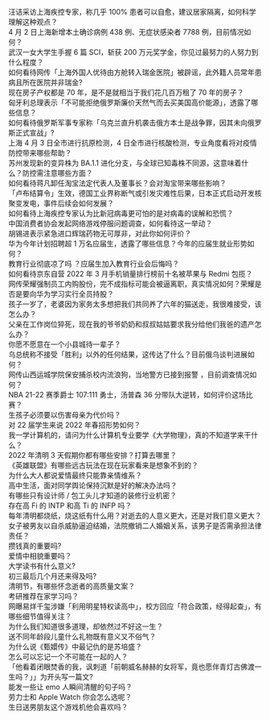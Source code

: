 汪诘采访上海疾控专家，称几乎 100% 患者可以自愈，建议居家隔离，如何科学理解这种观点？  
4 月 2 日上海新增本土确诊病例 438 例、无症状感染者 7788 例，目前情况如何？  
武汉一女大学生手握 6 篇 SCI，斩获 200 万元奖学金，你见过最努力的人努力到什么程度？  
如何看待网传「上海外国人优待由方舱转入瑞金医院」被辟谣，此外籍人员常年患病且所在医院并非瑞金?  
现在房子产权都是 70 年，是不是就相当于我们花几百万租了 70 年的房子？  
匈牙利总理表示「不可能拒绝俄罗斯廉价天然气而去买美国高价能源」，透露了哪些信息？  
如何看待俄罗斯军事专家称「乌克兰直升机袭击俄方本土是战争罪，因其未向俄罗斯正式宣战」?  
上海 4 月 3 日全市进行抗原检测，4 日全市进行核酸检测，专业角度看将对疫情防控带来哪些帮助？  
苏州发现新的变异株为 BA.1.1 进化分支，与全球已知毒株不同源，这意味着什么？防控需注意哪些方面？  
如何看待蒋凡卸任淘宝法定代表人及董事长？会对淘宝带来哪些影响？  
「卢布结算令」生效，德国工业界称断气或引发灾难性后果，日本正式启动开发核聚变发电，事件后续会如何发展？  
如何看待上海疾控专家认为比新冠病毒更可怕的是对病毒的误解和恐慌？  
中国消费者协会发起网络游戏停服问题调查，如何看待这一举动？  
胡锡进表示紧急进口辉瑞药物无可厚非，对此你如何评价？  
华为今年计划招聘超 1 万名应届生，透露了哪些信息？今年的应届生就业形势如何？  
教育行业彻底凉了吗 ？应届生加入教育行业会后悔吗？  
如何看待京东自营 2022 年 3 月手机销量排行榜前十名被苹果与 Redmi 包揽？  
网传荣耀强制员工内购股份，完不成指标可能会被逼离职，真实情况如何？荣耀是否是要向华为学习实行全员持股？  
孩子一岁了，老婆因为家务太多想把我们共同养了六年的猫送走，我很难接受，该怎么办？  
父亲在工作岗位猝死，现在我的爷爷奶奶和叔叔姑姑要求我分给他们我爸的遗产怎么办？  
你愿不愿意在一个小县城待一辈子？  
乌总统称不接受「胜利」以外的任何结果，这传达了什么？目前俄乌谈判进展如何？  
网传山西运城学院保安捕杀校内流浪狗，当地警方已接到报警 ，目前调查情况如何？  
NBA 21-22 赛季爵士 107:111 勇士，汤普森 36 分带队大逆转，如何评价这场比赛？  
生孩子必须要以伤害母亲为代价吗？  
对 22 届学生来说 2022 年春招形势如何？  
我一学计算机的，请问为什么计算机专业要学《大学物理》，真的不知道学来干什么？  
2022 年清明 3 天假期你都有哪些安排？打算去哪里？  
《英雄联盟》有哪些远古玩法在现在玩家看来是想象不到的？  
为什么大人都说爱情最终只能靠亲情维系？  
高中生活，面对同学舆论保持沉默是好的解决办法吗？  
有哪些只有设计师 / 包工头儿才知道的装修行业机密？  
存在高 Fi 的 INTP 和高 Ti 的 INFP 吗？  
每年清明都烧纸，烧这纸有什么用？对逝去的人意义更大，还是对我们意义更大？  
女子被男友以自杀威胁逼迫结婚，法院撤销二人婚姻关系，该男子是否需承担法律责任？  
攒钱真的重要吗?  
爱情中相貌重要吗？  
大学读书有什么意义?  
初三最后几个月还来得及吗?  
清明节，有哪些怀念逝者的高质量文案？  
考研推荐在家学习吗？  
网曝易烊千玺涉嫌「利用明星特权读高中」，校方回应「符合政策，经得起查」，有哪些细节值得关注？  
为什么我们知道很多道理，却依然过不好这一生？  
送不同年龄段儿童什么礼物既有意义又不俗气？  
为什么说《甄嬛传》中最记仇的是苏培盛？  
怎么可以忘记一个不可能在一起的人？  
「他看着闭眼焚香的我，讽刺道「前朝威名赫赫的女将军，竟也愿伴青灯古佛渡一生吗？」」为开头写一篇文?  
能发一些让 emo 人瞬间清醒的句子吗？  
劳力士和 Apple Watch 你会怎么选呢？  
生日送男朋友这个游戏机他会喜欢吗？  
